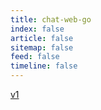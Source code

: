 ```yaml
---
title: chat-web-go
index: false
article: false
sitemap: false
feed: false
timeline: false
---
```


[v1](./v1/)